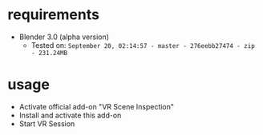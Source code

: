 # requirements

- Blender 3.0 (alpha version)
    - Tested on: `September 20, 02:14:57 - master - 276eebb27474 - zip - 231.24MB`

# usage

- Activate official add-on "VR Scene Inspection"
- Install and activate this add-on
- Start VR Session
